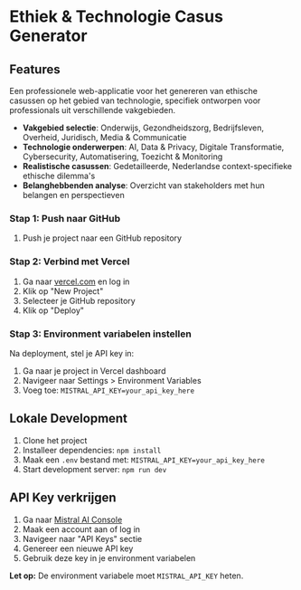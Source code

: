 # Ethiek & Technologie Casus Generator

## Features
Een professionele web-applicatie voor het genereren van ethische casussen op het gebied van technologie, specifiek ontworpen voor professionals uit verschillende vakgebieden.
- **Vakgebied selectie**: Onderwijs, Gezondheidszorg, Bedrijfsleven, Overheid, Juridisch, Media & Communicatie
- **Technologie onderwerpen**: AI, Data & Privacy, Digitale Transformatie, Cybersecurity, Automatisering, Toezicht & Monitoring
- **Realistische casussen**: Gedetailleerde, Nederlandse context-specifieke ethische dilemma's
- **Belanghebbenden analyse**: Overzicht van stakeholders met hun belangen en perspectieven
### Stap 1: Push naar GitHub
1. Push je project naar een GitHub repository

### Stap 2: Verbind met Vercel
1. Ga naar [vercel.com](https://vercel.com) en log in
2. Klik op "New Project"
3. Selecteer je GitHub repository
4. Klik op "Deploy"

### Stap 3: Environment variabelen instellen
Na deployment, stel je API key in:
1. Ga naar je project in Vercel dashboard
2. Navigeer naar Settings > Environment Variables
3. Voeg toe: `MISTRAL_API_KEY=your_api_key_here`

## Lokale Development
1. Clone het project
2. Installeer dependencies: `npm install`
3. Maak een `.env` bestand met: `MISTRAL_API_KEY=your_api_key_here`
4. Start development server: `npm run dev`

## API Key verkrijgen
1. Ga naar [Mistral AI Console](https://console.mistral.ai/)
2. Maak een account aan of log in
3. Navigeer naar "API Keys" sectie
4. Genereer een nieuwe API key
5. Gebruik deze key in je environment variabelen

**Let op:** De environment variabele moet `MISTRAL_API_KEY` heten.